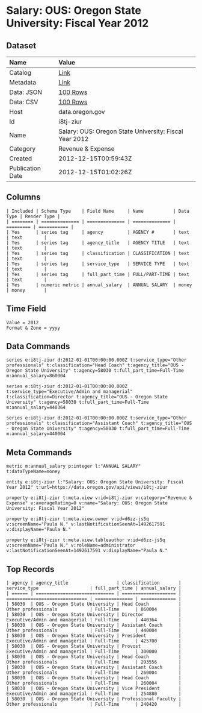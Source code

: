 # Salary: OUS: Oregon State University: Fiscal Year 2012

## Dataset

| Name | Value |
| :--- | :---- |
| Catalog | [Link](https://catalog.data.gov/dataset/salary-ous-oregon-state-university-fiscal-year-2012-da8a4) |
| Metadata | [Link](https://data.oregon.gov/api/views/i8tj-ziur) |
| Data: JSON | [100 Rows](https://data.oregon.gov/api/views/i8tj-ziur/rows.json?max_rows=100) |
| Data: CSV | [100 Rows](https://data.oregon.gov/api/views/i8tj-ziur/rows.csv?max_rows=100) |
| Host | data.oregon.gov |
| Id | i8tj-ziur |
| Name | Salary: OUS: Oregon State University: Fiscal Year 2012 |
| Category | Revenue & Expense |
| Created | 2012-12-15T00:59:43Z |
| Publication Date | 2012-12-15T01:02:26Z |

## Columns

```ls
| Included | Schema Type    | Field Name     | Name           | Data Type | Render Type |
| ======== | ============== | ============== | ============== | ========= | =========== |
| Yes      | series tag     | agency         | AGENCY #       | text      | text        |
| Yes      | series tag     | agency_title   | AGENCY TITLE   | text      | text        |
| Yes      | series tag     | classification | CLASSIFICATION | text      | text        |
| Yes      | series tag     | service_type   | SERVICE TYPE   | text      | text        |
| Yes      | series tag     | full_part_time | FULL/PART-TIME | text      | text        |
| Yes      | numeric metric | annual_salary  | ANNUAL SALARY  | money     | money       |
```

## Time Field

```ls
Value = 2012
Format & Zone = yyyy
```

## Data Commands

```ls
series e:i8tj-ziur d:2012-01-01T00:00:00.000Z t:service_type="Other professionals" t:classification="Head Coach" t:agency_title="OUS - Oregon State University" t:agency=58030 t:full_part_time=Full-Time m:annual_salary=860004

series e:i8tj-ziur d:2012-01-01T00:00:00.000Z t:service_type="Executive/Admin and managerial" t:classification=Director t:agency_title="OUS - Oregon State University" t:agency=58030 t:full_part_time=Full-Time m:annual_salary=440364

series e:i8tj-ziur d:2012-01-01T00:00:00.000Z t:service_type="Other professionals" t:classification="Assistant Coach" t:agency_title="OUS - Oregon State University" t:agency=58030 t:full_part_time=Full-Time m:annual_salary=440004
```

## Meta Commands

```ls
metric m:annual_salary p:integer l:"ANNUAL SALARY" t:dataTypeName=money

entity e:i8tj-ziur l:"Salary: OUS: Oregon State University: Fiscal Year 2012" t:url=https://data.oregon.gov/api/views/i8tj-ziur

property e:i8tj-ziur t:meta.view v:id=i8tj-ziur v:category="Revenue & Expense" v:averageRating=0 v:name="Salary: OUS: Oregon State University: Fiscal Year 2012"

property e:i8tj-ziur t:meta.view.owner v:id=d6zz-js5q v:screenName="Paula N." v:lastNotificationSeenAt=1492617591 v:displayName="Paula N."

property e:i8tj-ziur t:meta.view.tableauthor v:id=d6zz-js5q v:screenName="Paula N." v:roleName=administrator v:lastNotificationSeenAt=1492617591 v:displayName="Paula N."
```

## Top Records

```ls
| agency | agency_title                  | classification       | service_type                   | full_part_time | annual_salary | 
| ====== | ============================= | ==================== | ============================== | ============== | ============= | 
| 58030  | OUS - Oregon State University | Head Coach           | Other professionals            | Full-Time      | 860004        | 
| 58030  | OUS - Oregon State University | Director             | Executive/Admin and managerial | Full-Time      | 440364        | 
| 58030  | OUS - Oregon State University | Assistant Coach      | Other professionals            | Full-Time      | 440004        | 
| 58030  | OUS - Oregon State University | President            | Executive/Admin and managerial | Full-Time      | 425700        | 
| 58030  | OUS - Oregon State University | Provost              | Executive/Admin and managerial | Full-Time      | 300000        | 
| 58030  | OUS - Oregon State University | Head Coach           | Other professionals            | Full-Time      | 293556        | 
| 58030  | OUS - Oregon State University | Assistant Coach      | Other professionals            | Full-Time      | 260004        | 
| 58030  | OUS - Oregon State University | Head Coach           | Other professionals            | Full-Time      | 260004        | 
| 58030  | OUS - Oregon State University | Vice President       | Executive/Admin and managerial | Full-Time      | 254880        | 
| 58030  | OUS - Oregon State University | Professional Faculty | Other professionals            | Full-Time      | 240420        | 
```